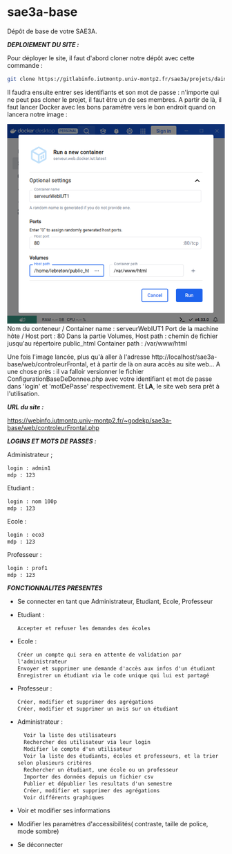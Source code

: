 # sae3a-base

Dépôt de base de votre SAE3A.


***DEPLOIEMENT DU SITE :***

Pour déployer le site, il faut d'abord cloner notre dépôt avec cette commande : 

```bash 
git clone https://gitlabinfo.iutmontp.univ-montp2.fr/sae3a/projets/dainiuted-godekp-nguyenh-sombek/sae3a-base.git 
```

Il faudra ensuite entrer ses identifiants et son mot de passe : n'importe qui ne peut pas cloner le projet, il faut être un de ses membres.
A partir de là, il faut lancer Docker avec les bons paramètre vers le bon endroit quand on lancera notre image : 

![Image d'exemple de l'interface de Docker](ressources/images/image.png)
Nom du conteneur / Container name : serveurWebIUT1
Port de la machine hôte / Host port : 80
Dans la partie Volumes,
Host path : chemin de fichier jusqu'au répertoire public_html
Container path : /var/www/html

Une fois l'image lancée, plus qu'à aller à l'adresse http://localhost/sae3a-base/web/controleurFrontal, et à partir de là on aura accès au site web... A une chose près : il va falloir versionner le fichier ConfigurationBaseDeDonnee.php avec votre identifiant et mot de passe dans 'login' et 'motDePasse' respectivement. Et **LA**, le site web sera prêt à l'utilisation.


***URL du site :***

https://webinfo.iutmontp.univ-montp2.fr/~godekp/sae3a-base/web/controleurFrontal.php


***LOGINS ET MOTS DE PASSES :***

Administrateur ;

    login : admin1
    mdp : 123

Etudiant :

    login : nom 100p
    mdp : 123

Ecole :

    login : eco3
    mdp : 123
    

Professeur :

    login : prof1
    mdp : 123


***FONCTIONNALITES PRESENTES***

- Se connecter en tant que Administrateur, Etudiant, Ecole, Professeur

- Etudiant :

     
      Accepter et refuser les demandes des écoles

- Ecole :

      Créer un compte qui sera en attente de validation par l'administrateur
      Envoyer et supprimer une demande d'accès aux infos d'un étudiant
      Enregistrer un étudiant via le code unique qui lui est partagé
      
- Professeur :

      Créer, modifier et supprimer des agrégations
      Créer, modifier et supprimer un avis sur un étudiant

- Administrateur :

        Voir la liste des utilisateurs
        Rechercher des utilisateur via leur login 
        Modifier le compte d'un utilisateur
        Voir la liste des étudiants, écoles et professeurs, et la trier selon plusieurs critères
        Rechercher un étudiant, une école ou un professeur 
        Importer des données depuis un fichier csv
        Publier et dépublier les resultats d'un semestre
        Créer, modifier et supprimer des agrégations
        Voir différents graphiques 

- Voir et modifier ses informations
- Modifier les paramètres d'accessibilités( contraste, taille de police, mode sombre)
- Se déconnecter